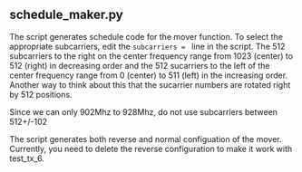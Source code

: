 ## schedule_maker.py

The script generates schedule code for the mover function. To select the appropriate subcarriers, edit the ```subcarriers = ``` line in the script.
The 512 subcarriers to the right on the center frequency range from 1023 (center) to 512 (right) in decreasing order and the 512 sucarriers to the left of the center frequency range from 0 (center) to 511 (left) in the increasing order.
Another way to think about this that the sucarrier numbers are rotated right by 512 positions.

Since we can only 902Mhz to 928Mhz, do not use subcarriers between 512+/-102

The script generates both reverse and normal configuation of the mover. Currently, you need to delete the reverse configuration to make it work with test_tx_6.
